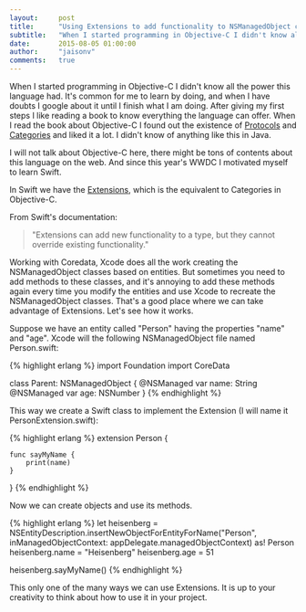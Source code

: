 ```yaml
---
layout:     post
title:      "Using Extensions to add functionality to NSManagedObject classes"
subtitle:   "When I started programming in Objective-C I didn't know all the power this language had. It's common for me to learn by doing..."
date:       2015-08-05 01:00:00
author:     "jaisonv"
comments:   true
---
```


When I started programming in Objective-C I didn't know all the power this language had. It's common for me to learn by doing, and when I have doubts I google about it until I finish what I am doing. After giving my first steps I like reading a book to know everything the language can offer. When I read the book about Objective-C I found out the existence of [Protocols](https://developer.apple.com/library/ios/documentation/Cocoa/Conceptual/ProgrammingWithObjectiveC/WorkingwithProtocols/WorkingwithProtocols.html) and [Categories](https://developer.apple.com/library/ios/documentation/Cocoa/Conceptual/ProgrammingWithObjectiveC/CustomizingExistingClasses/CustomizingExistingClasses.html) and liked it a lot. I didn't know of anything like this in Java.

I will not talk about Objective-C here, there might be tons of contents about this language on the web. And since this year's WWDC I motivated myself to learn Swift.

In Swift we have the [Extensions](https://developer.apple.com/library/prerelease/ios/documentation/Swift/Conceptual/Swift_Programming_Language/Extensions.html), which is the equivalent to Categories in Objective-C.

From Swift's documentation:

> "Extensions can add new functionality to a type, but they cannot override existing functionality."

Working with Coredata, Xcode does all the work creating the NSManagedObject classes based on entities. But sometimes you need to add methods to these classes, and it's annoying to add these methods again every time you modify the entities and use Xcode to recreate the NSManagedObject classes. That's a good place where we can take advantage of Extensions. Let's see how it works.

Suppose we have an entity called "Person" having the properties "name" and "age". Xcode will the following NSManagedObject file named Person.swift:

{% highlight erlang %}
import Foundation
import CoreData

class Parent: NSManagedObject {
    @NSManaged var name: String
    @NSManaged var age: NSNumber
}
{% endhighlight %}

This way we create a Swift class to implement the Extension (I will name it PersonExtension.swift):

{% highlight erlang %}
extension Person {

    func sayMyName {
        print(name)
    }
}
{% endhighlight %}

Now we can create objects and use its methods.

{% highlight erlang %}
let heisenberg = NSEntityDescription.insertNewObjectForEntityForName("Person", inManagedObjectContext: appDelegate.managedObjectContext) as! Person
heisenberg.name = "Heisenberg"
heisenberg.age = 51

heisenberg.sayMyName()
{% endhighlight %}

This only one of the many ways we can use Extensions. It is up to your creativity to think about how to use it in your project.
